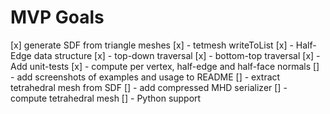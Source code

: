 # MVP Goals
[x] generate SDF from triangle meshes
[x] - tetmesh writeToList
[x] - Half-Edge data structure
[x] - top-down traversal
[x] - bottom-top traversal
[x] - Add unit-tests
[x] - compute per vertex, half-edge and half-face normals
[] - add screenshots of examples and usage to README
[] - extract tetrahedral mesh from SDF
[] - add compressed MHD serializer
[] - compute tetrahedral mesh
[] - Python support


